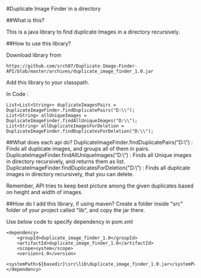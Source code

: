 
#Duplicate Image Finder in a directory

##What is this?

This is a java library to find duplicate Images in a directory recursively.

##How to use this library?

Download library from

	https://github.com/srch07/Duplicate-Image-Finder-API/blob/master/archives/duplicate_image_finder_1.0.jar

Add this library to your classpath.

In Code :

	List<List<String>> duplicateImagesPairs = DuplicateImageFinder.findDuplicatePairs("D:\\");
	List<String> allUniqueImages = DuplicateImageFinder.findAllUniqueImages("D:\\");
	List<String> allDuplicateImagesForDeletion = DuplicateImageFinder.findDuplicatesForDeletion("D:\\");

##What does each api do?
	DuplicateImageFinder.findDuplicatePairs("D:\\") : Finds all duplicate images, and groups all of them in pairs.
	DuplicateImageFinder.findAllUniqueImages("D:\\") : Finds all Unique images in directory recursively, and returns them as list.
	DuplicateImageFinder.findDuplicatesForDeletion("D:\\") : Finds all duplicate images in directory recursively, that you can delete.

Remember, API tries to keep best picture among the given duplicates based on height and width of images.

##How do I add this library, if using maven?
Create a folder inside "src" folder of your project called "lib", and copy the jar there.

Use below code to specify dependency in pom.xml

	<dependency>
		<groupId>duplicate_image_finder_1.0</groupId>
		<artifactId>duplicate_image_finder_1.0</artifactId>
		<scope>system</scope>
		<version>1.0</version>
		<systemPath>${basedir}\src\lib\duplicate_image_finder_1.0.jar</systemPath>
	</dependency>
